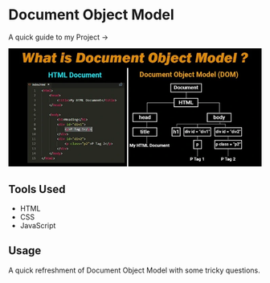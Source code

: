 # Document Object Model

A quick guide to my Project ->

<img src ="/image.webp">

## Tools Used

- HTML
- CSS
- JavaScript

## Usage

A quick refreshment of Document Object Model with some tricky questions.